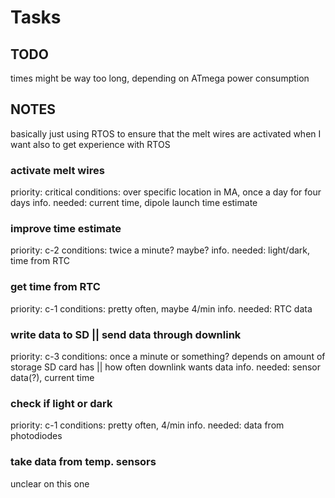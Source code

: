 # Tasks
## TODO
times might be way too long, depending on ATmega power consumption

## NOTES
basically just using RTOS to ensure that the melt wires are activated when I want
also to get experience with RTOS

### activate melt wires
priority:     critical
conditions:   over specific location in MA, once a day for four days
info. needed: current time, dipole launch time estimate

### improve time estimate
priority:     c-2
conditions:   twice a minute? maybe?
info. needed: light/dark, time from RTC

### get time from RTC
priority:     c-1
conditions:   pretty often, maybe 4/min
info. needed: RTC data

### write data to SD || send data through downlink
priority:     c-3
conditions:   once a minute or something? depends on amount of storage SD card has || how often downlink wants data
info. needed: sensor data(?), current time

### check if light or dark
priority:     c-1
conditions:   pretty often, 4/min
info. needed: data from photodiodes

### take data from temp. sensors
unclear on this one